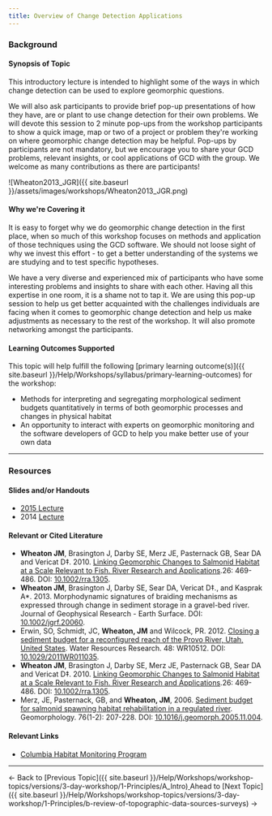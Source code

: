 ```yaml
---
title: Overview of Change Detection Applications
---
```


### Background

#### Synopsis of Topic

This introductory lecture is intended to highlight some of the ways in which change detection can be used to explore geomorphic questions. 

We will also ask participants to provide brief pop-up presentations of how they have, are or plant to use change detection for their own problems. We will devote this session to 2 minute pop-ups from the workshop participants to show a quick image, map or two of a project or problem they're working on where geomorphic change detection may be helpful. Pop-ups by participants are not mandatory, but we encourage you to share your GCD problems, relevant insights, or cool applications of GCD with the group. We welcome as many contributions as there are participants!

![Wheaton2013_JGR]({{ site.baseurl }}/assets/images/workshops/Wheaton2013_JGR.png)

#### Why we're Covering it

It is easy to forget why we do geomorphic change detection in the first place, when so much of this workshop focuses on methods and application of those techniques using the GCD software. We should not loose sight of why we invest this effort - to get a better understanding of the systems we are studying and to test specific hypotheses. 

We have a very diverse and experienced mix of participants who have some interesting problems and insights to share with each other. Having all this expertise in one room, it is a shame not to tap it. We are using this pop-up session to help us get better acquainted with the challenges individuals are facing when it comes to geomorphic change detection and help us make adjustments as necessary to the rest of the workshop. It will also promote networking amongst the participants. 

#### Learning Outcomes Supported

This topic will help fulfill the following [primary learning outcome(s)]({{ site.baseurl }}/Help/Workshops/syllabus/primary-learning-outcomes) for the workshop:

- Methods for interpreting and segregating morphological sediment budgets quantitatively in terms of both geomorphic processes and changes in physical habitat
- An opportunity to interact with experts on geomorphic monitoring and the software developers of GCD to help you make better use of your own data

------

### Resources

#### Slides and/or Handouts

- [2015 Lecture](http://etalweb.joewheaton.org/etal_workshops/GCD/2015_USU/B_Applications.pdf) 
- 2014 [Lecture](http://etal.usu.edu/GCD/Workshop/2015_RRNW/Lectures/B_Applications.pdf)  

#### Relevant or Cited Literature

- **Wheaton JM**, Brasington J, Darby SE, Merz JE, Pasternack GB, Sear DA and Vericat D‡. 2010. [Linking Geomorphic Changes to Salmonid Habitat at a Scale Relevant to Fish. River Research and Applications](http://www.joewheaton.org/Home/research/paper-downloads/Wheaton_EcohydraulicSI_RRA.pdf).26: 469-486. DOI: [10.1002/rra.1305](http://dx.doi.org/10.1002/rra.1305).
- **Wheaton JM**, Brasington J, Darby SE, Sear DA, Vericat D‡., and Kasprak A*. 2013. Morphodynamic signatures of braiding mechanisms as expressed through change in sediment storage in a gravel-bed river. Journal of Geophysical Research - Earth Surface. DOI: [10.1002/jgrf.20060](http://dx.doi.org/10.1002/jgrf.20060).
- Erwin, SO, Schmidt, JC, **Wheaton, JM** and Wilcock, PR. 2012. [Closing a sediment budget for a reconfigured reach of the Provo River, Utah, United States](http://etal.usu.edu/Downloads/wrcr13567.pdf). Water Resources Research. 48: WR10512. DOI: [10.1029/2011WR011035](http://dx.doi.org/10.1029/2011WR011035).
- **Wheaton JM**, Brasington J, Darby SE, Merz JE, Pasternack GB, Sear DA and Vericat D‡. 2010. [Linking Geomorphic Changes to Salmonid Habitat at a Scale Relevant to Fish. River Research and Applications](http://www.joewheaton.org/Home/research/paper-downloads/Wheaton_EcohydraulicSI_RRA.pdf).26: 469-486. DOI: [10.1002/rra.1305](http://dx.doi.org/10.1002/rra.1305).
- Merz, JE, Pasternack, GB, and **Wheaton, JM**, 2006. [Sediment budget for salmonid spawning habitat rehabilitation in a regulated river](http://etal.usu.edu/Downloads/Merz_Sedbudget.pdf). Geomorphology. 76(1-2): 207-228. DOI: [10.1016/j.geomorph.2005.11.004](http://dx.doi.org/10.1016/j.geomorph.2005.11.004).

#### Relevant Links

- [Columbia Habitat Monitoring Program](http://champmonitoring.org/)

------

← Back to [Previous Topic]({{ site.baseurl }}/Help/Workshops/workshop-topics/versions/3-day-workshop/1-Principles/A_Intro)[ ](http://gcdworkshop.joewheaton.org/system/errors/NodeNotFound?suri=wuid:gx:7c046a548956bd8e)               Ahead to [Next Topic]({{ site.baseurl }}/Help/Workshops/workshop-topics/versions/3-day-workshop/1-Principles/b-review-of-topographic-data-sources-surveys)  →